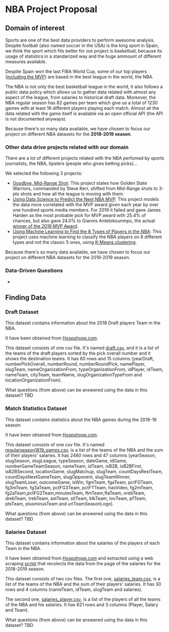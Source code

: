 # NBA Project Proposal

## Domain of interest

Sports are one of the best data providers to perform awesome analysis. Despite football (also named soccer in the USA) is the king sport in Spain, we think the sport which fits better for out project is basketball, because its usage of statistics in a standarized way and the huge ammount of different measures available.

Despite Spain won the last FIBA World Cup, some of our top players ([including the MVP](https://www.marca.com/en/more-sports/2019/09/15/5d7e56b346163f20308b4621.html)) are based in the best league in the world, the NBA.

The NBA is not only the best basketball league in the world, it also follows a public data policy which allows us to gather data related with almost any aspect of the league, from salaries to historical draft data. Moreover, the NBA regular season has 82 games per team which give us a total of 1230 games with at least 16 different players playing each match. Almost all the data related with the game itself is available via an open official API (the API is not documented anyways).


Because there's so many data available, we have chosen to focus our project on different NBA datasets for the **2018-2019 season**.

### Other data drive projects related with our domain

There are a lot of different projects related with the NBA perfomed by sports journalists, the NBA, tipsters (people who gives betting picks)...

We selected the following 3 projects:

- [Goodbye, Mid-Range Shot](https://flowingdata.com/2019/01/15/goodbye-mid-range-shot/): This project states how Golden State Warriors, commanded by Steve Kerr, shifted from Mid-Range shots to 3-pts shots and how all the league is moving with them.
- [Using Data Science to Predict the Next NBA MVP](https://towardsdatascience.com/using-data-science-to-predict-the-next-nba-mvp-30526e0443da): This project models the data more correlated with the MVP award given each year by over one hundred sports media members. For 2019 it failed and gave James Harden as the most probable pick for MVP award with 25.4% of chances, but also gave 24.0% to Giannis Antetokounmpo, the actual [winner of the 2019 MVP Award](https://www.nba.com/article/2019/04/12/kia-mvp-ladder-final-edition-2018-19-season?collection=mvp-ladder).
- [Using Machine Learning to Find the 8 Types of Players in the NBA](https://fastbreakdata.com/classifying-the-modern-nba-player-with-machine-learning-539da03bb824): This project uses machine learning to classify the NBA players on 8 different types and not the classic 5 ones, using [K-Means clustering](https://towardsdatascience.com/understanding-k-means-clustering-in-machine-learning-6a6e67336aa1).

Because there's so many data available, we have chosen to focus our project on different NBA datasets for the 2018-2019 season.

### Data-Driven Questions

 - 

## Finding Data

### Draft Dataset

This dataset contains information about the 2018 Draft players Team in the NBA.

It have been obtained from [Hoopshype.com](http://asbcllc.com/nbastatR/reference/index.html "nBastaR").

This dataset consists of one csv file. It's named [draft.csv](../master/data/draft.csv), and it is a list of the teams of the draft players sorted by the pick overall number and it shows the destination teams. It has 60 rows and 15 columns (yearDraft, numberPickOverall, numberRound, numberRoundPick, namePlayer, slugTeam, nameOrganizationFrom, typeOrganizationFrom, idPlayer, idTeam, nameTeam, cityTeam, teamName, slugOrganizationTypeFrom and locationOrganizationFrom).

What questions (from above) can be answered using the data in this dataset? TBD

### Match Statistics Dataset

This dataset contains statistics about the NBA games during the 2018-19 season.

It have been obtained from [Hoopshype.com](http://asbcllc.com/nbastatR/reference/index.html "nBastaR").

This dataset consists of one csv file. It's named [regularseason1819_games.csv](../master/data/regularseason1819_games.csv), is a list of the teams of the NBA and the sum of their players' salaries. It has 2460 rows and 47 columns (yearSeason, slugSeason, slugLeague, typeSeason, dateGame, idGame, numberGameTeamSeason, nameTeam, idTeam, isB2B, isB2BFirst, isB2BSecond, locationGame, slugMatchup, slugTeam, countDaysRestTeam, countDaysNextGameTeam, slugOpponent, slugTeamWinner, slugTeamLoser, outcomeGame, isWin, fgmTeam, fgaTeam, pctFGTeam, fg3mTeam, fg3aTeam, pctFG3Team, pctFTTeam, hasVideo, fg2mTeam, fg2aTeam,pctFG2Team,minutesTeam, ftmTeam,ftaTeam, orebTeam, drebTeam, trebTeam, astTeam, stlTeam, blkTeam, tovTeam, pfTeam, ptsTeam, plusminusTeam and urlTeamSeasonLogo).

What questions (from above) can be answered using the data in this dataset? TBD

### Salaries Dataset

This dataset contains information about the salaries of the players of each Team in the NBA.

It have been obtained from [Hoopshype.com](https://hoopshype.com/salaries/2018-2019/ "Hoopshype page for 2018 - 2019 salaries") and extracted using a web scraping [script](../master/utils/player_salary_scrapper.R) that recolects the data from the page of the salaries for the 2018-2019 season.

This dataset consists of two csv files. The first one, [salaries_team.csv](../master/data/salaries_team.csv), is a list of the teams of the NBA and the sum of their players' salaries. It has 30 rows and 4 columns (nameTeam, idTeam, slugTeam and salaries).

The second one, [salaries_player.csv](../master/data/salaries_player.csv), is a list of the players of all the teams of the NBA and his salaries. It has 621 rows and 3 columns (Player, Salary and Team).

What questions (from above) can be answered using the data in this dataset? TBD
